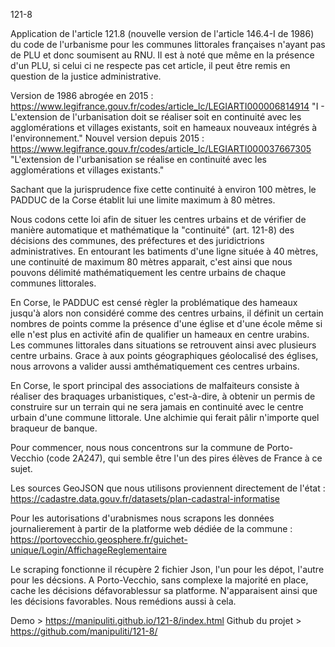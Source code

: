 121-8

Application de l'article 121.8 (nouvelle version de l'article 146.4-I de 1986) du code de l'urbanisme pour les communes littorales françaises n'ayant pas de PLU et donc soumisent au RNU.
Il est à noté que même en la présence d'un PLU, si celui ci ne respecte pas cet article, il peut être remis en question de la justice administrative.

Version de 1986 abrogée en 2015 : https://www.legifrance.gouv.fr/codes/article_lc/LEGIARTI000006814914
"I - L'extension de l'urbanisation doit se réaliser soit en continuité avec les agglomérations et villages existants, soit en hameaux nouveaux intégrés à l'environnement."
Nouvel version depuis 2015 : https://www.legifrance.gouv.fr/codes/article_lc/LEGIARTI000037667305
"L'extension de l'urbanisation se réalise en continuité avec les agglomérations et villages existants."


Sachant que la jurisprudence fixe cette continuité à environ 100 mètres, le PADDUC de la Corse établit lui une limite maximum à 80 mètres.

Nous codons cette loi afin de situer les centres urbains et de vérifier de manière automatique et mathématique la "continuité" (art. 121-8) des décisions des communes, des préfectures et des juridictrions administratives.
En entourant les batiments d'une ligne située à 40 mètres, une continuité de maximum 80 mètres apparait, c'est ainsi que nous pouvons délimité mathématiquement les centre urbains de chaque communes littorales.

En Corse, le PADDUC est censé règler la problématique des hameaux jusqu'à alors non considéré comme des centres urbains, il définit un certain nombres de points comme la présence d'une église et d'une école même si elle n'est plus en activité afin de qualifier un hameaux en centre urabins. Les communes littorales dans situations se retrouvent ainsi avec plusieurs centre urbains. Grace à aux points géographiques géolocalisé des églises, nous arrovons a valider aussi amthématiquement ces centres urbains.
 
En Corse, le sport principal des associations de malfaiteurs consiste à réaliser des braquages urbanistiques, c'est-à-dire, à obtenir un permis de construire sur un terrain qui ne sera jamais en continuité avec le centre urbain d'une commune littorale. Une alchimie qui ferait pâlir n'importe quel braqueur de banque.

Pour commencer, nous nous concentrons sur la commune de Porto-Vecchio (code 2A247), qui semble être l'un des pires élèves de France à ce sujet.

Les sources GeoJSON que nous utilisons proviennent directement de l'état :
https://cadastre.data.gouv.fr/datasets/plan-cadastral-informatise

Pour les autorisations d'urabnismes nous scrapons les données journalierement à partir de la platforme web dédiée de la commune :
https://portovecchio.geosphere.fr/guichet-unique/Login/AffichageReglementaire

Le scraping fonctionne il récupère 2 fichier Json, l'un pour les dépot, l'autre pour les décsions.
A Porto-Vecchio, sans complexe la majorité en place, cache les décisions défavorablessur sa platforme.
N'apparaisent ainsi que les décisions favorables. Nous remédions aussi à cela.

Demo > https://manipuliti.github.io/121-8/index.html
Github du projet > https://github.com/manipuliti/121-8/
